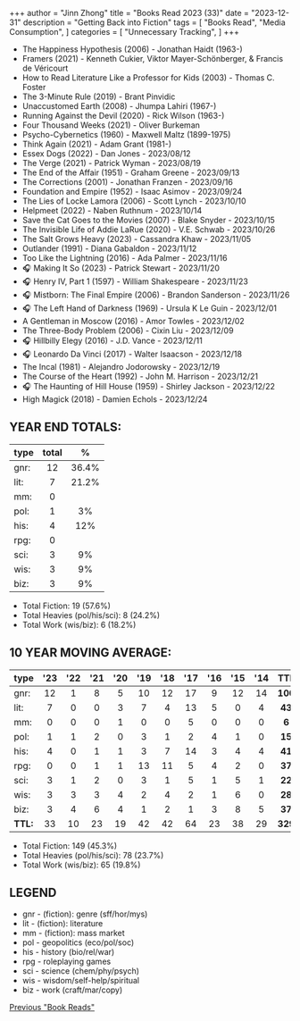 +++ 
author = "Jinn Zhong" 
title = "Books Read 2023 (33)" 
date = "2023-12-31" 
description = "Getting Back into Fiction"
tags = [
    "Books Read",
    "Media Consumption",
]
categories = [
    "Unnecessary Tracking",
]
+++

* The Happiness Hypothesis (2006) - Jonathan Haidt (1963-)
* Framers (2021) - Kenneth Cukier, Viktor Mayer-Schönberger, & Francis de Véricourt
* How to Read Literature Like a Professor for Kids (2003) - Thomas C. Foster
* The 3-Minute Rule (2019) - Brant Pinvidic
* Unaccustomed Earth (2008) - Jhumpa Lahiri (1967-)
* Running Against the Devil (2020) - Rick Wilson (1963-)
* Four Thousand Weeks (2021) - Oliver Burkeman
* Psycho-Cybernetics (1960) - Maxwell Maltz (1899-1975)
* Think Again (2021) - Adam Grant (1981-)
* Essex Dogs (2022) - Dan Jones - 2023/08/12
* The Verge (2021) - Patrick Wyman - 2023/08/19
* The End of the Affair (1951) - Graham Greene - 2023/09/13
* The Corrections (2001) - Jonathan Franzen - 2023/09/16
* Foundation and Empire (1952) - Isaac Asimov - 2023/09/24
* The Lies of Locke Lamora (2006) - Scott Lynch - 2023/10/10
* Helpmeet (2022) - Naben Ruthnum - 2023/10/14
* Save the Cat Goes to the Movies (2007) - Blake Snyder - 2023/10/15
* The Invisible Life of Addie LaRue (2020) - V.E. Schwab - 2023/10/26
* The Salt Grows Heavy (2023) - Cassandra Khaw - 2023/11/05
* Outlander (1991) - Diana Gabaldon - 2023/11/12
* Too Like the Lightning (2016) - Ada Palmer - 2023/11/16
* :headphones: Making It So (2023) - Patrick Stewart - 2023/11/20 
* :headphones: Henry IV, Part 1 (1597) - William Shakespeare - 2023/11/23
* :headphones: Mistborn: The Final Empire (2006) - Brandon Sanderson - 2023/11/26
* :headphones: The Left Hand of Darkness (1969) - Ursula K Le Guin - 2023/12/01
* A Gentleman in Moscow (2016) - Amor Towles - 2023/12/02
* The Three-Body Problem (2006) - Cixin Liu - 2023/12/09
* :headphones: Hillbilly Elegy (2016) - J.D. Vance - 2023/12/11
* :headphones: Leonardo Da Vinci (2017) - Walter Isaacson - 2023/12/18
* The Incal (1981) - Alejandro Jodorowsky - 2023/12/19
* The Course of the Heart (1992) - John M. Harrison - 2023/12/21
* :headphones: The Haunting of Hill House (1959) - Shirley Jackson - 2023/12/22
* High Magick (2018) - Damien Echols - 2023/12/24
  
## YEAR END TOTALS:
|type|total|%|
|:---|:---:|:---:|
|gnr:| 12|36.4%|
|lit:| 7|21.2%|
|mm:| 0| |
|pol:| 1|3%|
|his:| 4|12%|
|rpg:| 0| |
|sci:| 3|9%|
|wis:| 3|9%|
|biz:| 3|9%|

* Total Fiction: 19 (57.6%)
* Total Heavies (pol/his/sci): 8 (24.2%)
* Total Work (wis/biz): 6 (18.2%)

## 10 YEAR MOVING AVERAGE:
|type|'23|'22|'21|'20|'19|'18|'17|'16|'15|'14|TTL|%|
|:---|:---:|:---:|:---:|:---:|:---:|:---:|:---:|:---:|:---:|:---:|:---:|:---:|
|gnr:| 12|1|8|5|10|12|17|9|12|14|**100**|30.1%|
|lit:| 7|0|0|3|7|4|13|5|0|4|**43**|13.1%|
|mm:| 0|0|0|1|0|0|5|0|0|0|**6**|1.8%|
|pol:| 1|1|2|0|3|1|2|4|1|0|**15**|4.6%|
|his:| 4|0|1|1|3|7|14|3|4|4|**41**|12.5%|
|rpg:| 0|0|1|1|13|11|5|4|2|0|**37**|11.2%|
|sci:| 3|1|2|0|3|1|5|1|5|1|**22**|6.7%|
|wis:| 3|3|3|4|2|4|2|1|6|0|**28**|8.5%|
|biz:| 3|4|6|4|1|2|1|3|8|5|**37**|11.2%|
|**TTL:**|33|10|23|19|42|42|64|23|38|29|**329**| |

* Total Fiction: 149 (45.3%)
* Total Heavies (pol/his/sci): 78 (23.7%)
* Total Work (wis/biz): 65 (19.8%)

## LEGEND
* gnr - (fiction): genre (sff/hor/mys)
* lit - (fiction): literature
* mm - (fiction): mass market
* pol - geopolitics (eco/pol/soc)
* his - history (bio/rel/war)
* rpg - roleplaying games
* sci - science (chem/phy/psych)
* wis - wisdom/self-help/spiritual
* biz - work (craft/mar/copy)

[Previous "Book Reads"](https://journal.jinnzhong.com/tags/books-read/)


